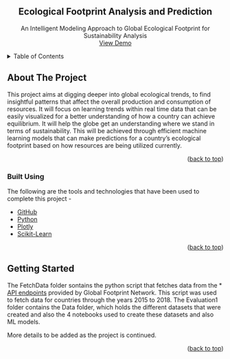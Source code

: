 <div id="top"></div>

<br />
<div align="center">
  <h2 align="center">Ecological Footprint Analysis and Prediction</h2>

  <p align="center">
    An Intelligent Modeling Approach to Global Ecological Footprint for Sustainability Analysis
    <br />
    <a href="https://github.com/othneildrew/Best-README-Template">View Demo</a>
  </p>
</div>



<!-- TABLE OF CONTENTS -->
<details>
  <summary>Table of Contents</summary>
  <ol>
    <li>
      <a href="#about-the-project">About The Project</a>
      <ul>
        <li><a href="#built-using">Built Using</a></li>
      </ul>
    </li>
    <li>
      <a href="#getting-started">Getting Started</a>
    </li>
  </ol>
</details>



<!-- ABOUT THE PROJECT -->
## About The Project

This project aims at digging deeper into global ecological trends, to find insightful patterns that affect the overall production and consumption of resources. It will focus on learning trends within real time data that can be easily visualized for a better understanding of how a country can achieve equilibrium. It will help the globe get an understanding where we stand in terms of sustainability. This will be achieved through efficient machine learning models that can make predictions for a country’s ecological footprint based on how resources are being utilized currently.

<p align="right">(<a href="#top">back to top</a>)</p>



### Built Using

The following are the tools and technologies that have been used to complete this project - 
* [GitHub](https://github.com/)
* [Python](https://www.python.org/)
* [Plotly](https://plotly.com/python/)
* [Scikit-Learn](https://scikit-learn.org/stable/)


<p align="right">(<a href="#top">back to top</a>)</p>



<!-- GETTING STARTED -->
## Getting Started

The FetchData folder sontains the python script that fetches data from the * [API endpoints](https://data.footprintnetwork.org/#/api) provided by Global Footprint Network. This script was used to fetch data for countries through the years 2015 to 2018.
The Evaluation1 folder contains the Data folder, which holds the different datasets that were created and also the 4 notebooks used to create these datasets and also ML models.

More details to be added as the project is continued.
<p align="right">(<a href="#top">back to top</a>)</p>
